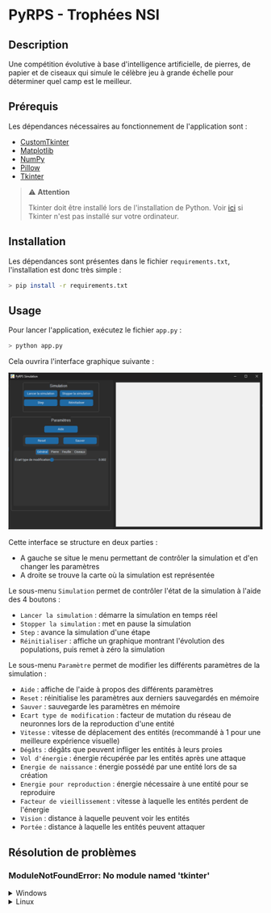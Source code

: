 # PyRPS - Trophées NSI

## Description

Une compétition évolutive à base d'intelligence artificielle, de pierres, de papier et de ciseaux qui simule le célèbre jeu à grande échelle pour déterminer quel camp est le meilleur.

## Prérequis

Les dépendances nécessaires au fonctionnement de l'application sont :
- [CustomTkinter](https://customtkinter.tomschimansky.com/)
- [Matplotlib](https://matplotlib.org/)
- [NumPy](https://numpy.org/)
- [Pillow](https://pillow.readthedocs.io/en/stable/)
- [Tkinter](https://docs.python.org/3/library/tkinter.html)

> ⚠️ **Attention**
>
> Tkinter doit être installé lors de l'installation de Python. Voir [ici](#modulenotfounderror-no-module-named-tkinter) si Tkinter n'est pas installé sur votre ordinateur.

## Installation

Les dépendances sont présentes dans le fichier `requirements.txt`, l'installation est donc très simple :
```sh
> pip install -r requirements.txt
```

## Usage

Pour lancer l'application, exécutez le fichier `app.py` :
```sh
> python app.py
```

Cela ouvrira l'interface graphique suivante :

![Interface de la simulation](doc/assets/interface.png)

Cette interface se structure en deux parties :
- A gauche se situe le menu permettant de contrôler la simulation et d'en changer les paramètres
- A droite se trouve la carte où la simulation est représentée

Le sous-menu `Simulation` permet de contrôler l'état de la simulation à l'aide des 4 boutons :
- `Lancer la simulation` : démarre la simulation en temps réel
- `Stopper la simulation` : met en pause la simulation
- `Step` : avance la simulation d'une étape
- `Réinitialiser` : affiche un graphique montrant l'évolution des populations, puis remet à zéro la simulation

Le sous-menu `Paramètre` permet de modifier les différents paramètres de la simulation :
- `Aide` : affiche de l'aide à propos des différents paramètres
- `Reset` : réinitialise les paramètres aux derniers sauvegardés en mémoire
- `Sauver` : sauvegarde les paramètres en mémoire
- `Ecart type de modification` : facteur de mutation du réseau de neuronnes lors de la reproduction d'une entité
- `Vitesse` : vitesse de déplacement des entités (recommandé à 1 pour une meilleure expérience visuelle)
- `Dégâts` : dégâts que peuvent infliger les entités à leurs proies
- `Vol d'énergie` : énergie récupérée par les entités après une attaque
- `Energie de naissance` : énergie possédé par une entité lors de sa création
- `Energie pour reproduction` : énergie nécessaire à une entité pour se reproduire
- `Facteur de vieillissement` : vitesse à laquelle les entités perdent de l'énergie
- `Vision` : distance à laquelle peuvent voir les entités
- `Portée` : distance à laquelle les entités peuvent attaquer

## Résolution de problèmes

### ModuleNotFoundError: No module named 'tkinter'

<details>
<summary>Windows</summary>

Sur Windows, Tkinter doit être installé lors de l'installation de Python. Il n'est pas possible d'utiliser `pip` pour installer Tkinter.

Pour installer Tkinter, téléchargez la dernière version l'installateur Python [ici](https://python.org/downloads), puis exécutez-le. Choisissez l'option `Modify` puis cochez `tcl/tk and IDLE` :

![Installateur Python](doc/assets/tkinter.png)

Ensuite, cliquez sur `Next` puis `🛡️ Install`.

Tkinter est maintenant installé sur votre ordinateur. Vous pouvez dorénavant relancer l'application.
</details>

<details>
<summary>Linux</summary>

Pour installer Tkinter sur Linux, exécutez simplement la commande suivante :
```sh
> sudo apt-get install python3-tk
```

Tkinter est maintenant installé sur votre ordinateur. Vous pouvez dorénavant relancer l'application.
</details>
